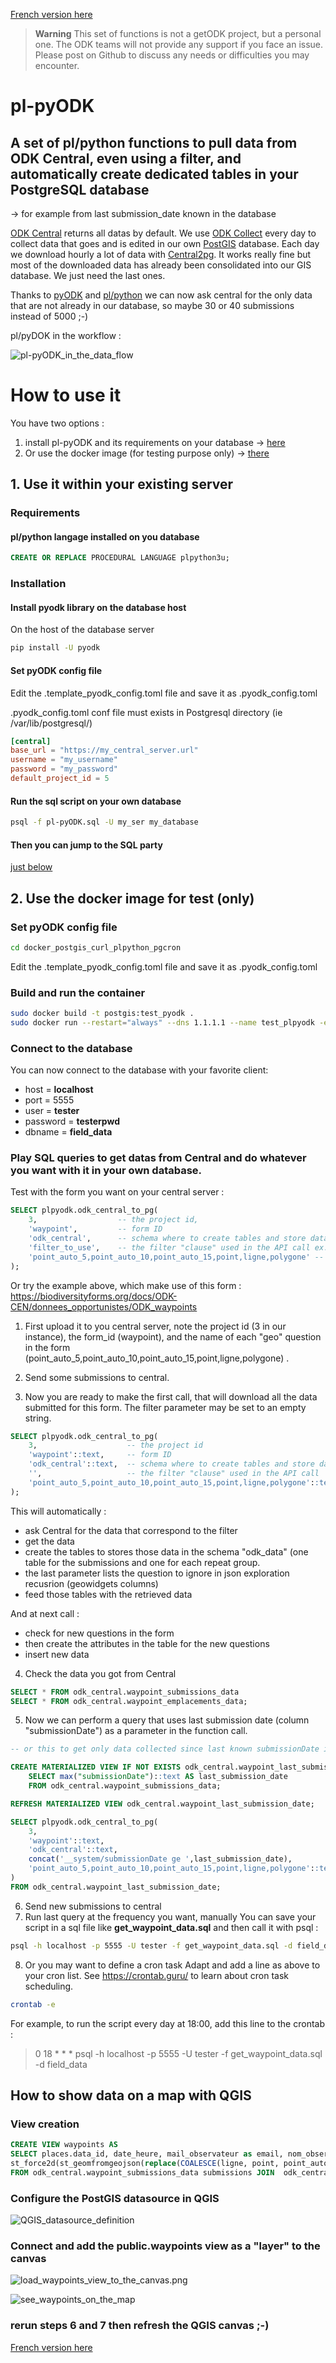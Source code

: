 [French version here](README_FR.md)

> **Warning**
> This set of functions is not a getODK project, but a personal one. The ODK teams will not provide any support if you face an issue.
> Please post on Github to discuss any needs or difficulties you may encounter.

# pl-pyODK
## A set of pl/python functions to pull data from ODK Central, even using a filter, and automatically create dedicated tables in your PostgreSQL database
-> for example from last submission_date known in the database

[ODK Central](https://docs.getodk.org/central-intro/) returns all datas by default.
We use [ODK Collect](https://docs.getodk.org/collect-intro/) every day to collect data that goes and is edited in our own [PostGIS](https://postgis.net) database.
Each day we download hourly a lot of data with  [Central2pg](https://github.com/mathieubossaert/central2pg).
It works really fine but most of the downloaded data has already been consolidated into our GIS database. We just need the last ones.

Thanks to [pyODK](https://getodk.github.io/pyodk/) and [pl/python](https://www.postgresql.org/docs/current/plpython.html) we can now ask central for the only data that are not already in our database, so maybe 30 or 40 submissions instead of 5000 ;-)

pl/pyDOK in the workflow :

![pl-pyODK_in_the_data_flow](./pl-pyODK_in_the_data_flow.png)

# How to use it
You have two options : 
1. install pl-pyODK and its requirements on your database -> [here](https://github.com/mathieubossaert/pl-pyodk#1-use-it-within-your-existing-server)
2. Or use the docker image (for testing purpose only) -> [there](https://github.com/mathieubossaert/pl-pyodk#2-use-the-docker-image-for-test-only)

## 1. Use it within your existing server

### Requirements
#### pl/python langage installed on you database
```sql
CREATE OR REPLACE PROCEDURAL LANGUAGE plpython3u;
```
### Installation

#### Install pyodk library on the database host

On the  host of the database server
```sh
pip install -U pyodk
```
#### Set pyODK config file

Edit the .template_pyodk_config.toml file and save it as .pyodk_config.toml

.pyodk_config.toml conf file must exists in Postgresql directory (ie /var/lib/postgresql/)


```toml
[central]
base_url = "https://my_central_server.url"
username = "my_username"
password = "my_password"
default_project_id = 5
```
#### Run the sql script on your own database
```sh
psql -f pl-pyODK.sql -U my_ser my_database
```

#### Then you can jump to the SQL party 
[just below](https://github.com/mathieubossaert/pl-pyodk#play-sql-queries-to-get-datas-from-central-and-do-whatever-you-want-with-it-in-your-own-database)

## 2. Use the docker image for test (only)
### Set pyODK config file

```sh
cd docker_postgis_curl_plpython_pgcron
```

Edit the .template_pyodk_config.toml file and save it as .pyodk_config.toml

### Build and run the container

```sh
sudo docker build -t postgis:test_pyodk .
sudo docker run --restart="always" --dns 1.1.1.1 --name test_plpyodk -e POSTGRES_DB=field_data -e POSTGRES_USER=tester -e POSTGRES_PASSWORD=testerpwd -d -p 5555:5432 postgis:test_pyodk
```
### Connect to the database

You can now connect to the database with your favorite client:
* host = **localhost**
* port = 5555
* user = **tester**
* password = **testerpwd**
* dbname = **field_data**

### Play SQL queries to get datas from Central and do whatever you want with it in your own database.

Test with the form you want on your central server :

```sql
SELECT plpyodk.odk_central_to_pg(
	3,                  -- the project id, 
	'waypoint',         -- form ID
	'odk_central',      -- schema where to create tables and store data
	'filter_to_use',    -- the filter "clause" used in the API call ex. '__system/submissionDate ge 2023-04-01'. Empty string ('') will get all the datas. 
	'point_auto_5,point_auto_10,point_auto_15,point,ligne,polygone'	-- (geo)columns to ignore in json transformation to database attributes (geojson fields of GeoWidgets)
);
```

Or try the example above, which make use of this form : https://biodiversityforms.org/docs/ODK-CEN/donnees_opportunistes/ODK_waypoints

1. First upload it to you central server, note the project id (3 in our instance), the form_id (waypoint), and the name of each "geo" question in the form (point_auto_5,point_auto_10,point_auto_15,point,ligne,polygone)
.
2. Send some submissions to central.

3. Now you are ready to make the first call, that will download all the data submitted for this form. The filter parameter may be set to an empty string.

```sql
SELECT plpyodk.odk_central_to_pg(
	3,                    -- the project id
	'waypoint'::text,     -- form ID
	'odk_central'::text,  -- schema where to create tables and store data
	'',                   -- the filter "clause" used in the API call
	'point_auto_5,point_auto_10,point_auto_15,point,ligne,polygone'::text -- json (geo)columns to ignore
);
```
This will automatically :

 * ask Central for the data that correspond to the filter
 * get the data
 * create the tables to stores those data in the schema "odk_data" (one table for the submissions and one for each repeat group.
 * the last parameter lists the question to ignore in json exploration recusrion (geowidgets columns)
 * feed those tables with the retrieved data

And at next call :

 * check for new questions in the form
 * then create the attributes in the table for the new questions
 * insert new data

4. Check the data you got from Central
```sql
SELECT * FROM odk_central.waypoint_submissions_data
SELECT * FROM odk_central.waypoint_emplacements_data;
```
5. Now we can perform a query that uses last submission date (column "submissionDate") as a parameter in the function call.
```sql
-- or this to get only data collected since last known submissionDate in the database

CREATE MATERIALIZED VIEW IF NOT EXISTS odk_central.waypoint_last_submission_date AS 
	SELECT max("submissionDate")::text AS last_submission_date
	FROM odk_central.waypoint_submissions_data;

REFRESH MATERIALIZED VIEW odk_central.waypoint_last_submission_date;

SELECT plpyodk.odk_central_to_pg(
	3,
	'waypoint'::text,
	'odk_central'::text,
	concat('__system/submissionDate ge ',last_submission_date),
	'point_auto_5,point_auto_10,point_auto_15,point,ligne,polygone'::text
)
FROM odk_central.waypoint_last_submission_date;
```
6. Send new submissions to central
7. Run last query at the frequency you want, manually
You can save your script in a sql file like **get_waypoint_data.sql** and then call it with psql :
```sh
psql -h localhost -p 5555 -U tester -f get_waypoint_data.sql -d field_data
```
8. Or you may want to define a cron task
Adapt and add a line as above to your cron list. See https://crontab.guru/ to learn about cron task scheduling.
```bash
crontab -e
```
For example, to run the script every day at 18:00, add this line to the crontab :
> 0 18 * * *  psql -h localhost -p 5555 -U tester -f get_waypoint_data.sql -d field_data

## How to show data on a map with QGIS
### View creation
```sql
CREATE VIEW waypoints AS 
SELECT places.data_id, date_heure, mail_observateur as email, nom_observateur, etiquette, heure_localite, 
st_force2d(st_geomfromgeojson(replace(COALESCE(ligne, point, point_auto_10, point_auto_15, point_auto_5, polygone),'\','')))::geometry(geometry, 4326) AS geom, prise_image, remarque
FROM odk_central.waypoint_submissions_data submissions JOIN  odk_central.waypoint_emplacements_data places ON places."__Submissions-id" = submissions."__id"
```

### Configure the PostGIS datasource in QGIS

![QGIS_datasource_definition](./QGIS_datasource_definition.png)

### Connect and add the public.waypoints view as a "layer" to the canvas

![load_waypoints_view_to_the_canvas.png](./load_waypoints_view_to_the_canvas.png)

![see_waypoints_on_the_map](./see_waypoints_on_the_map.png)

### rerun steps 6 and 7 then refresh the QGIS canvas ;-)

[French version here](README_FR.md)